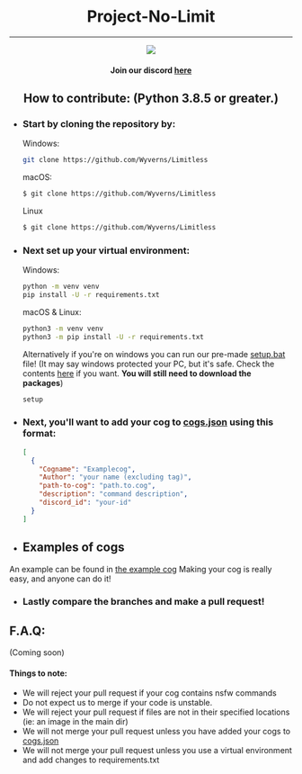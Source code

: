 # <div align="center">Project-No-Limit<div align="center">
---

<p align="center">
  <img src="static/image0.jpeg"/>
</p>

#### <div align="center">Join our discord [here](https://discord.gg/gTkG3SrzbH)<div align="center"/>

## <div align="center">How to contribute: (Python 3.8.5 or greater.)<div align="center"/>

- ### Start by cloning the repository by:  
  Windows:
  ```bash
  git clone https://github.com/Wyverns/Limitless
  ```
  macOS:
  ```bash
  $ git clone https://github.com/Wyverns/Limitless
  ```
  Linux
  ```bash
  $ git clone https://github.com/Wyverns/Limitless
  ```
- ### Next set up your virtual environment:
  Windows:
  ```bash
  python -m venv venv
  pip install -U -r requirements.txt
  ```
  macOS & Linux:
  ```bash
  python3 -m venv venv
  python3 -m pip install -U -r requirements.txt
  ```

  Alternatively if you're on windows you can run our pre-made [setup.bat](setup.bat) file! (It may say windows protected your PC, but it's safe. Check the contents [here](setup.bat) if you want. **You will still need to download the packages**)
  
  ```bash
  setup
  ```
  
- ### Next, you'll want to add your cog to [cogs.json](cogs.json) using this format:  
  ```json
  [
    {
      "Cogname": "Examplecog",
      "Author": "your name (excluding tag)",
      "path-to-cog": "path.to.cog",
      "description": "command description",
      "discord_id": "your-id"
    }
  ]
 - ## Examples of cogs
 An example can be found in [the example cog](cogs/pre)
 Making your cog is really easy, and anyone can do it!
  
- ### Lastly compare the branches and make a pull request! 

## F.A.Q: 
(Coming soon)

#### Things to note:
- We will reject your pull request if your cog contains nsfw commands
- Do not expect us to merge if your code is unstable.
- We will reject your pull request if files are not in their specified locations (ie: an image in the main dir)
- We will not merge your pull request unless you have added your cogs to [cogs.json](cogs.json)
- We will not merge your pull request unless you use a virtual environment and add changes to requirements.txt
